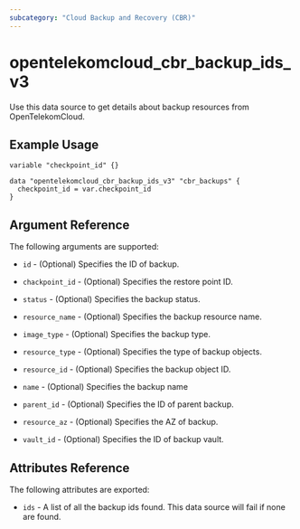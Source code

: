 ```yaml
---
subcategory: "Cloud Backup and Recovery (CBR)"
---
```


# opentelekomcloud_cbr_backup_ids_v3

Use this data source to get details about backup resources from OpenTelekomCloud.

## Example Usage

```hcl
variable "checkpoint_id" {}

data "opentelekomcloud_cbr_backup_ids_v3" "cbr_backups" {
  checkpoint_id = var.checkpoint_id
}
```

## Argument Reference

The following arguments are supported:

* `id` - (Optional) Specifies the ID of backup.

* `chackpoint_id` - (Optional) Specifies the restore point ID.

* `status` - (Optional) Specifies the backup status.

* `resource_name` - (Optional) Specifies the backup resource name.

* `image_type` - (Optional) Specifies the backup type.

* `resource_type` - (Optional) Specifies the type of backup objects.

* `resource_id` - (Optional) Specifies the backup object ID.

* `name` - (Optional) Specifies the backup name

* `parent_id` - (Optional) Specifies the ID of parent backup.

* `resource_az` - (Optional) Specifies the AZ of backup.

* `vault_id` - (Optional) Specifies the ID of backup vault.

## Attributes Reference

The following attributes are exported:

* `ids` - A list of all the backup ids found. This data source will fail if none are found.
